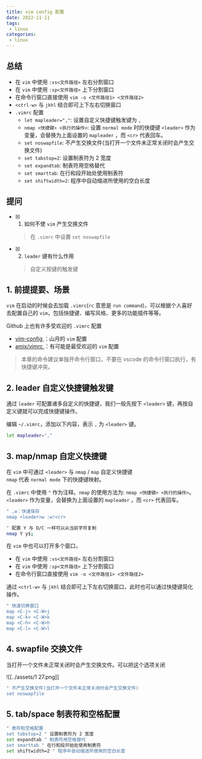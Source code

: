 ```yaml
---
title: vim config 配置
date: 2022-11-11
tags:
 - linux
categories: 
 - linux
---
```



## 总结
- 在 `vim` 中使用 `:vs<文件路径>` 左右分割窗口
- 在 `vim` 中使用 `:sp<文件路径>` 上下分割窗口
- 在命令行窗口直接使用 `vim -o <文件路径1> <文件路径2>`
- `<ctrl-w>` 与 `jkhl` 结合即可上下左右切换窗口
- `.vimrc` 配置
  - `let mapleader=","`: 设置自定义快捷键触发键为 `,`
  - `nmap <快捷键> <执行的操作>`: 设置 `normal mode` 时的快捷键 `<leader>` 作为变量，会替换为上面设置的 `mapleader` ，而 `<cr>` 代表回车。
  - `set noswapfile`: 不产生交换文件(当打开一个文件未正常关闭时会产生交换文件)
  - `set tabstop=2`: 设置制表符为 2 宽度
  - `set expandtab`: 制表符用空格替代
  - `set smarttab`: 在行和段开始处使用制表符
  - `set shiftwidth=2`: 程序中自动缩进所使用的空白长度




## 提问
- [x] 1. 如何不使 `vim` 产生交换文件
    > 在 `.vimrc` 中设置 `set noswapfile`
- [x] 2. `leader` 键有什么作用
    > 自定义按键的触发键
 





## 1. 前提提要、场景

`vim` 在启动的时候会去加载 `.vimrc`(`rc` 意思是 `run command`)，可以根据个人喜好去配置自己的 `vim`，包括快捷键、编写风格、更多的功能插件等等。

Github 上也有许多受欢迎的 `.vimrc` 配置
- [ vim-config ](https://github.com/shfshanyue/vim-config)：山月的 `vim` 配置
- [ amix/vimrc ](https://github.com/amix/vimrc)：有可能是最受欢迎的 `vim` 配置


> 本章的命令建议单独开命令行窗口，不要在 vscode 的命令行窗口执行，有快捷键冲突。

## 2. leader 自定义快捷键触发键
通过 `leader` 可配置诸多自定义的快捷键，我们一般先按下 `<leader>` 键，再按自定义键就可以完成快捷键操作。

编辑 `~/.vimrc`，添加以下内容，表示 `,` 为 `<leader>` 键。
```bash
let mapleader=","
```


## 3. map/nmap 自定义快捷键
在 `vim` 中可通过 `<leader>` 与 `nmap` / `map` 自定义快捷键      
`nmap` 代表 `normal mode` 下的快捷键映射。

在 `.vimrc` 中使用 `"` 作为注释。`nmap` 的使用方法为: `nmap <快捷键> <执行的操作>`。      
`<leader>` 作为变量，会替换为上面设置的 `mapleader` ，而 `<cr>` 代表回车。
```bash
" ,w：快速保存
nmap <leader>w :w!<cr>

" 配置 Y 与 D/C 一样可以从当前字符复制
nmap Y y$;
```


在 `vim` 中也可以打开多个窗口，
- 在 `vim` 中使用 `:vs<文件路径>` 左右分割窗口
- 在 `vim` 中使用 `:sp<文件路径>` 上下分割窗口
- 在命令行窗口直接使用 `vim -o <文件路径1> <文件路径2>`

通过 `<ctrl-w>` 与 `jkhl` 结合即可上下左右切换窗口，此时也可以通过快捷键简化操作。
```bash
" 快速切换窗口
map <C-j> <C-W>j
map <C-k> <C-W>k
map <C-h> <C-W>h
map <C-l> <C-W>l
```


## 4. swapfile 交换文件
当打开一个文件未正常关闭时会产生交换文件。可以把这个选项关闭

![[../assets/1 27.png]]

```bash
" 不产生交换文件(当打开一个文件未正常关闭时会产生交换文件)
set noswapfile

```


## 5. tab/space 制表符和空格配置
```bash
" 表符和空格配置
set tabstop=2 " 设置制表符为 2 宽度
set expandtab " 制表符用空格替代
set smarttab " 在行和段开始处使用制表符
set shiftwidth=2 " 程序中自动缩进所使用的空白长度
```



